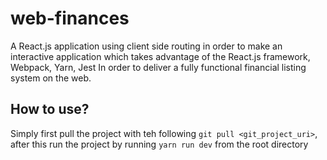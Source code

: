 # web-finances

A React.js application using client side routing in order to make an interactive application which takes advantage of the React.js framework, Webpack, Yarn, Jest In order to deliver a fully functional financial listing system on the web.

## How to use?

Simply first pull the project with teh following `git pull <git_project_uri>`, after this run the project by running `yarn run dev` from the root directory
